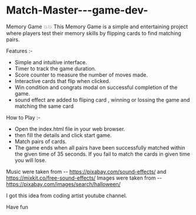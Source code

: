 # Match-Master---game-dev-

Memory Game 💥💥
This Memory Game is a simple and entertaining project where players test their memory skills by flipping cards to find matching pairs.

Features :-
- Simple and intuitive interface.
- Timer to track the game duration.
- Score counter to measure the number of moves made.
- Interactive cards that flip when clicked.
- Win condition and congrats modal on successful completion of the game.
- sound effect are added to  fliping card , winning or lossing the game and matching the same card


How to Play :-
- Open the index.html file in your web browser.
- then fill the details and click start game.
- Match pairs of cards.
- The game ends when all pairs have been successfully matched within the given time of  35 seconds. If you fail to match the cards in given time you will lose.

Music were taken from -- https://pixabay.com/sound-effects/ and https://mixkit.co/free-sound-effects/ 
Images were taken from -- https://pixabay.com/images/search/halloween/ 

I got this idea from coding artist youtube channel. 

Have fun 

